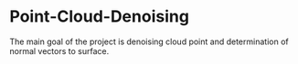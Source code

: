 # Point-Cloud-Denoising
The main goal of the project is denoising cloud point and determination of normal vectors to surface.

